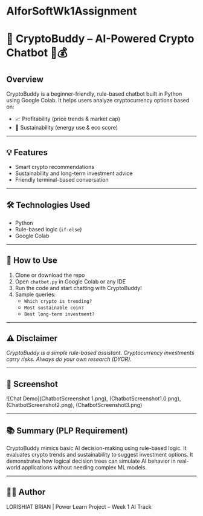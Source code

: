 # AIforSoftWk1Assignment

# 💬 CryptoBuddy – AI-Powered Crypto Chatbot 🌱💰

## Overview
CryptoBuddy is a beginner-friendly, rule-based chatbot built in Python using Google Colab. It helps users analyze cryptocurrency options based on:
- 📈 Profitability (price trends & market cap)
- 🌿 Sustainability (energy use & eco score)

---

## 💡 Features
- Smart crypto recommendations
- Sustainability and long-term investment advice
- Friendly terminal-based conversation

---

## 🛠️ Technologies Used
- Python
- Rule-based logic (`if-else`)
- Google Colab

---

## 🚀 How to Use
1. Clone or download the repo
2. Open `chatbot.py` in Google Colab or any IDE
3. Run the code and start chatting with CryptoBuddy!
4. Sample queries:
   - `Which crypto is trending?`
   - `Most sustainable coin?`
   - `Best long-term investment?`

---

## ⚠️ Disclaimer
*CryptoBuddy is a simple rule-based assistant. Cryptocurrency investments carry risks. Always do your own research (DYOR).*

---

## 📸 Screenshot
![Chat Demo](ChatbotScreenshot 1.png), (ChatbotScreenshot1.0.png), (ChatbotScreenshot2.png), (ChatbotScreenshot3.png)

---

## 📚 Summary (PLP Requirement)
CryptoBuddy mimics basic AI decision-making using rule-based logic. It evaluates crypto trends and sustainability to suggest investment options. It demonstrates how logical decision trees can simulate AI behavior in real-world applications without needing complex ML models.

---

## 👨‍💻 Author
LORISHIAT BRIAN | Power Learn Project – Week 1 AI Track
